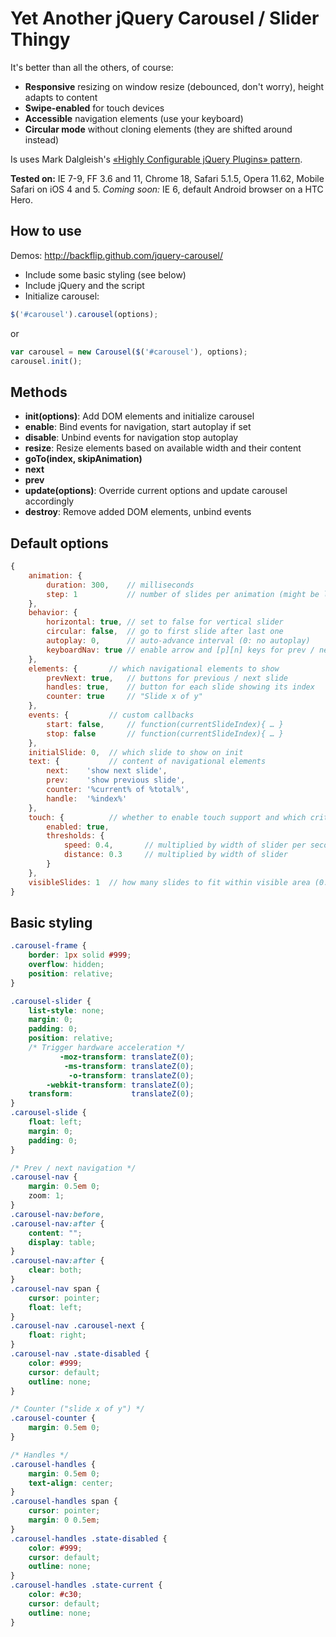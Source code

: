 # Yet Another jQuery Carousel / Slider Thingy

It's better than all the others, of course:

* **Responsive** resizing on window resize (debounced, don't worry), height adapts to content
* **Swipe-enabled** for touch devices
* **Accessible** navigation elements (use your keyboard)
* **Circular mode** without cloning elements (they are shifted around instead)

Is uses Mark Dalgleish's [«Highly Configurable jQuery Plugins» pattern](http://markdalgleish.com/2011/05/creating-highly-configurable-jquery-plugins/).

**Tested on:** IE 7-9, FF 3.6 and 11, Chrome 18, Safari 5.1.5, Opera 11.62, Mobile Safari on iOS 4 and 5.
*Coming soon:* IE 6, default Android browser on a HTC Hero.

## How to use

Demos: http://backflip.github.com/jquery-carousel/

* Include some basic styling (see below)
* Include jQuery and the script
* Initialize carousel:
 
```js
$('#carousel').carousel(options);
``` 

or 

```js
var carousel = new Carousel($('#carousel'), options);
carousel.init();
```

## Methods

* **init(options)**: Add DOM elements and initialize carousel
* **enable**: Bind events for navigation, start autoplay if set
* **disable**: Unbind events for navigation stop autoplay
* **resize**: Resize elements based on available width and their content
* **goTo(index, skipAnimation)**
* **next**
* **prev**
* **update(options)**: Override current options and update carousel accordingly
* **destroy**: Remove added DOM elements, unbind events

## Default options

```js
{
	animation: {
		duration: 300,    // milliseconds
		step: 1           // number of slides per animation (might be lower than number of visible slides)
	},
	behavior: {
		horizontal: true, // set to false for vertical slider
		circular: false,  // go to first slide after last one
		autoplay: 0,      // auto-advance interval (0: no autoplay)
		keyboardNav: true // enable arrow and [p][n] keys for prev / next actions
	},
	elements: {       // which navigational elements to show
		prevNext: true,   // buttons for previous / next slide
		handles: true,    // button for each slide showing its index
		counter: true     // "Slide x of y"
	},
	events: {         // custom callbacks
		start: false,     // function(currentSlideIndex){ … }
		stop: false       // function(currentSlideIndex){ … }
	},
	initialSlide: 0,  // which slide to show on init
	text: {           // content of navigational elements
		next:    'show next slide',
		prev:    'show previous slide',
		counter: '%current% of %total%',
		handle:  '%index%'
	},
	touch: {          // whether to enable touch support and which criteria to use for swipe movement
		enabled: true,
		thresholds: {
			speed: 0.4,       // multiplied by width of slider per second
			distance: 0.3     // multiplied by width of slider
		}
	},
	visibleSlides: 1  // how many slides to fit within visible area (0: calculate based on initial width)
}
```

## Basic styling

```css
.carousel-frame {
	border: 1px solid #999;
	overflow: hidden;
	position: relative;
}

.carousel-slider {
	list-style: none;
	margin: 0;
	padding: 0;
	position: relative;
	/* Trigger hardware acceleration */
		   -moz-transform: translateZ(0);
		    -ms-transform: translateZ(0);
		     -o-transform: translateZ(0);
		-webkit-transform: translateZ(0);
	transform:             translateZ(0);
}
.carousel-slide {
	float: left;
	margin: 0;
	padding: 0;
}

/* Prev / next navigation */
.carousel-nav {
	margin: 0.5em 0;
	zoom: 1;
}
.carousel-nav:before,
.carousel-nav:after {
	content: "";
	display: table;
}
.carousel-nav:after {
	clear: both;
}
.carousel-nav span {
	cursor: pointer;
	float: left;
}
.carousel-nav .carousel-next {
	float: right;
}
.carousel-nav .state-disabled {
	color: #999;
	cursor: default;
	outline: none;
}

/* Counter ("slide x of y") */
.carousel-counter {
	margin: 0.5em 0;
}

/* Handles */
.carousel-handles {
	margin: 0.5em 0;
	text-align: center;
}
.carousel-handles span {
	cursor: pointer;
	margin: 0 0.5em;
}
.carousel-handles .state-disabled {
	color: #999;
	cursor: default;
	outline: none;
}
.carousel-handles .state-current {
	color: #c30;
	cursor: default;
	outline: none;
}
```